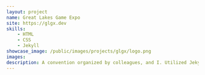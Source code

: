 ```yaml
---
layout: project
name: Great Lakes Game Expo
site: https://glgx.dev
skills:
    - HTML
    - CSS
    - Jekyll
showcase_image: /public/images/projects/glgx/logo.png
images:
description: A convention organized by colleagues, and I. Utilized Jekyll and GitHub Pages.
---
```

